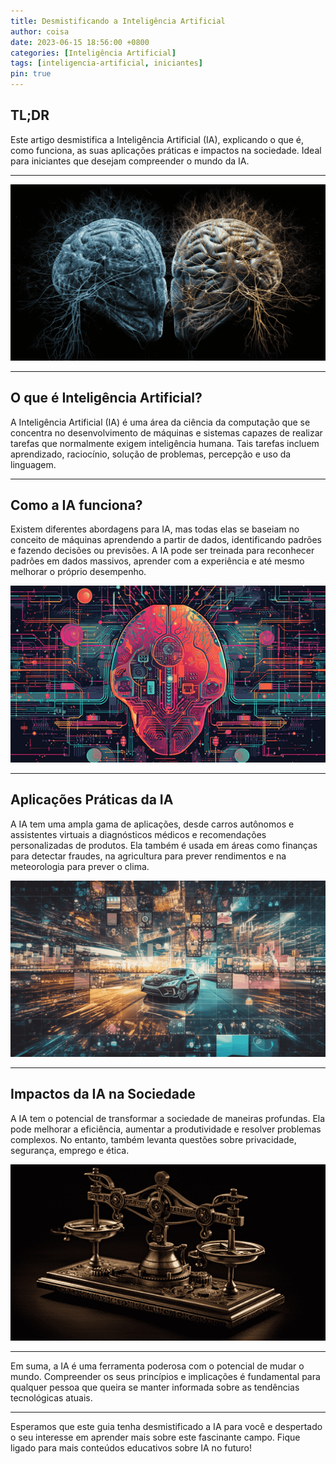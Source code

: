 ```yaml
---
title: Desmistificando a Inteligência Artificial
author: coisa
date: 2023-06-15 18:56:00 +0800
categories: [Inteligência Artificial]
tags: [inteligencia-artificial, iniciantes]
pin: true
---
```


## TL;DR

Este artigo desmistifica a Inteligência Artificial (IA), explicando o que é, como funciona, as suas aplicações práticas e impactos na sociedade. Ideal para iniciantes que desejam compreender o mundo da IA.

---

![Imagem](/assets/img/posts/2023-06-15-01.png)

---

## O que é Inteligência Artificial?

A Inteligência Artificial (IA) é uma área da ciência da computação que se concentra no desenvolvimento de máquinas e sistemas capazes de realizar tarefas que normalmente exigem inteligência humana. Tais tarefas incluem aprendizado, raciocínio, solução de problemas, percepção e uso da linguagem.

---

## Como a IA funciona?

Existem diferentes abordagens para IA, mas todas elas se baseiam no conceito de máquinas aprendendo a partir de dados, identificando padrões e fazendo decisões ou previsões. A IA pode ser treinada para reconhecer padrões em dados massivos, aprender com a experiência e até mesmo melhorar o próprio desempenho.

![Imagem](/assets/img/posts/2023-06-15-02.png)

---

## Aplicações Práticas da IA

A IA tem uma ampla gama de aplicações, desde carros autônomos e assistentes virtuais a diagnósticos médicos e recomendações personalizadas de produtos. Ela também é usada em áreas como finanças para detectar fraudes, na agricultura para prever rendimentos e na meteorologia para prever o clima.

![Imagem](/assets/img/posts/2023-06-15-03.png)

---

## Impactos da IA na Sociedade

A IA tem o potencial de transformar a sociedade de maneiras profundas. Ela pode melhorar a eficiência, aumentar a produtividade e resolver problemas complexos. No entanto, também levanta questões sobre privacidade, segurança, emprego e ética.

![Imagem](/assets/img/posts/2023-06-15-04.png)

---

Em suma, a IA é uma ferramenta poderosa com o potencial de mudar o mundo. Compreender os seus princípios e implicações é fundamental para qualquer pessoa que queira se manter informada sobre as tendências tecnológicas atuais.

---

Esperamos que este guia tenha desmistificado a IA para você e despertado o seu interesse em aprender mais sobre este fascinante campo. Fique ligado para mais conteúdos educativos sobre IA no futuro!
